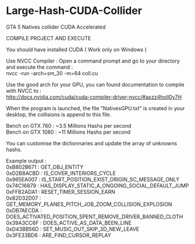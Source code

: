 # Large-Hash-CUDA-Collider
GTA 5 Natives collider CUDA Accelerated



COMPILE PROJECT AND EXECUTE

You should have installed CUDA ( Work only on Windows )

Use NVCC Compiler :
Open a command prompt and go to your directory and execute the command :</br>
nvcc -run -arch=sm_30 -m=64 coll.cu

Use the good arch for your GPU, you can found documentation to compile with NVCC to :</br>
http://docs.nvidia.com/cuda/cuda-compiler-driver-nvcc/#axzz4hoIl0y7H

When the program is launched, the file "NativesGPU.txt" is created in your desktop, the collisions is append to this file.

Bench on GTX 760 : ~3.5 Millions Hashs per second</br>
Bench on GTX 1080 : ~11 Millions Hashs per second</br>

You can customise the dictionnaries and update the array of unknowns hashs.

Example output :</br>
0xB802B671 : GET_OBJ_ENTITY</br>
0xD2B8ACBD : IS_COVER_INTERIORS_CYCLE</br>
0x965EA007 : IS_START_POSITION_EXIST_ORIGIN_SC_MESSAGE_ONLY</br>
0x74C16879 : HAS_DISPLAY_STATIC_A_ONGOING_SOCIAL_DEFAULT_JUMP</br>
0xFFB2ADA1 : RESET_TIMER_SESSION_EARN</br>
0x82D32D07 : GET_MEMORY_PLANES_PITCH_JOB_ZOOM_COLLISION_EXPLOSION</br>
0xDB7AECDA : DOES_ACTIVATED_POSITION_SPENT_REMOVE_DRIVER_BANNED_CLOTH</br>
0x39A3CC6F : DOES_ACTIVE_AS_DATA_BEEN_LINE</br>
0xD43BB56D : SET_MUSIC_OUT_SKIP_3D_NEW_LEAVE</br>
0x3FE33BD6 : ARE_FIND_CURSOR_REPLAY</br>
